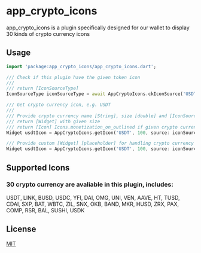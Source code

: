 # app_crypto_icons

app_crypto_icons is a plugin specifically designed for our wallet to display 30 kinds of crypto currency icons 

## Usage
```dart
import 'package:app_crypto_icons/app_crypto_icons.dart';

/// Check if this plugin have the given token icon
///
/// return [IconSourceType] 
IconSourceType iconSourceType = await AppCryptoIcons.ckIconSource('USDT');

/// Get crypto currency icon, e.g. USDT
///
/// Provide crypto currency name [String], size [double] and [IconSourceType] to select icon
/// return [Widget] with given size
/// return [Icon] Icons.monetization_on_outlined if given crypto currency was not found in our assets
Widget usdtIcon = AppCryptoIcons.getIcon('USDT', 100, source: iconSourceType);

/// Provide custom [Widget] [placeholder] for handling crypto currency not found case
Widget usdtIcon = AppCryptoIcons.getIcon('USDT', 100, source: iconSourceType, placeholder: Icon(Icons.attach_money));
```

## Supported Icons
### 30 crypto currency are avaliable in this plugin, includes:
USDT, LINK, BUSD, USDC, YFI, DAI, OMG, UNI, VEN, AAVE, HT, TUSD, CDAI, SXP, BAT, WBTC, ZIL, SNX, OKB, BAND, MKR, HUSD, ZRX, PAX, COMP, RSR, BAL, SUSHI, USDK

## License
[MIT](https://choosealicense.com/licenses/mit/)